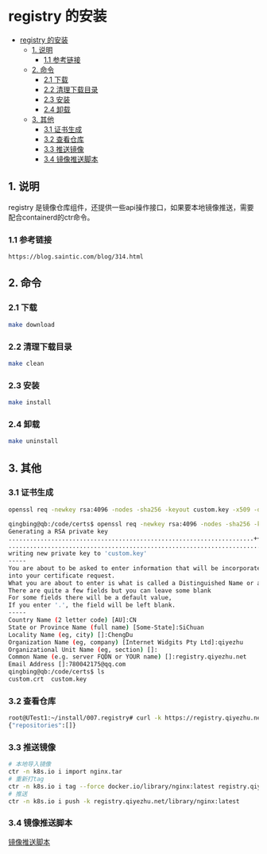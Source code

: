 # registry 的安装

- [registry 的安装](#registry-的安装)
  - [1. 说明](#1-说明)
    - [1.1 参考链接](#11-参考链接)
  - [2. 命令](#2-命令)
    - [2.1 下载](#21-下载)
    - [2.2 清理下载目录](#22-清理下载目录)
    - [2.3 安装](#23-安装)
    - [2.4 卸载](#24-卸载)
  - [3. 其他](#3-其他)
    - [3.1 证书生成](#31-证书生成)
    - [3.2 查看仓库](#32-查看仓库)
    - [3.3 推送镜像](#33-推送镜像)
    - [3.4 镜像推送脚本](#34-镜像推送脚本)

## 1. 说明

registry 是镜像仓库组件，还提供一些api操作接口，如果要本地镜像推送，需要配合containerd的ctr命令。

### 1.1 参考链接

```text
https://blog.saintic.com/blog/314.html
```

## 2. 命令

### 2.1 下载

```bash
make download
```

### 2.2 清理下载目录

```bash
make clean
```

### 2.3 安装

```bash
make install
```

### 2.4 卸载

```bash
make uninstall
```

## 3. 其他

### 3.1 证书生成

```bash
openssl req -newkey rsa:4096 -nodes -sha256 -keyout custom.key -x509 -days 365 -out custom.crt

qingbing@qb:/code/certs$ openssl req -newkey rsa:4096 -nodes -sha256 -keyout custom.key -x509 -days 36500 -out custom.crt
Generating a RSA private key
.....................................................................++++
........................................................................................................++++
writing new private key to 'custom.key'
-----
You are about to be asked to enter information that will be incorporated
into your certificate request.
What you are about to enter is what is called a Distinguished Name or a DN.
There are quite a few fields but you can leave some blank
For some fields there will be a default value,
If you enter '.', the field will be left blank.
-----
Country Name (2 letter code) [AU]:CN
State or Province Name (full name) [Some-State]:SiChuan
Locality Name (eg, city) []:ChengDu
Organization Name (eg, company) [Internet Widgits Pty Ltd]:qiyezhu
Organizational Unit Name (eg, section) []:
Common Name (e.g. server FQDN or YOUR name) []:registry.qiyezhu.net
Email Address []:780042175@qq.com
qingbing@qb:/code/certs$ ls
custom.crt  custom.key
```

### 3.2 查看仓库

```bash
root@UTest1:~/install/007.registry# curl -k https://registry.qiyezhu.net/v2/_catalog
{"repositories":[]}
```

### 3.3 推送镜像

```bash
# 本地导入镜像
ctr -n k8s.io i import nginx.tar
# 重新打tag
ctr -n k8s.io i tag --force docker.io/library/nginx:latest registry.qiyezhu.net/library/nginx:latest
# 推送
ctr -n k8s.io i push -k registry.qiyezhu.net/library/nginx:latest
```

### 3.4 镜像推送脚本

[镜像推送脚本](./image_push.sh)